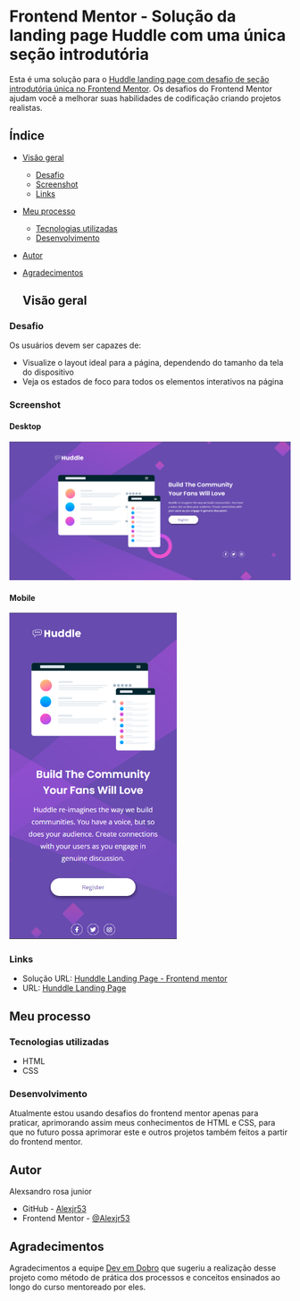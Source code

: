 # Frontend Mentor - Solução da landing page Huddle com uma única seção introdutória

Esta é uma solução para o [Huddle landing page com desafio de seção introdutória única no Frontend Mentor](https://www.frontendmentor.io/challenges/huddle-landing-page-with-a-single-introductory-section-B_2Wvxgi0). Os desafios do Frontend Mentor ajudam você a melhorar suas habilidades de codificação criando projetos realistas.

## Índice

- [Visão geral](#visão-geral)
  - [Desafio](#desafio)
  - [Screenshot](#screenshot)
  - [Links](#links)
- [Meu processo](#meu-processo)
  - [Tecnologias utilizadas](#tecnologias-utilizadas)
  - [Desenvolvimento](#desenvolvimento)
- [Autor](#autor)
- [Agradecimentos](#agradecimentos)

  ## Visão geral

### Desafio

Os usuários devem ser capazes de:

- Visualize o layout ideal para a página, dependendo do tamanho da tela do dispositivo
- Veja os estados de foco para todos os elementos interativos na página

### Screenshot
#### Desktop
![desktop](src/images/Screenshot-desktop.png)
#### Mobile
<img src="src/images/Screenshot-mobile.png" width=300px/>

### Links

- Solução URL: [Hunddle Landing Page - Frontend mentor](https://www.frontendmentor.io/solutions/hunddle-landing-page-bdwpWxN-zx)
- URL: [Hunddle Landing Page](https://alexjr53.github.io/Landing-Page-Huddle/) 

## Meu processo

### Tecnologias utilizadas

- HTML
- CSS

### Desenvolvimento

Atualmente estou usando desafios do frontend mentor apenas para praticar, aprimorando assim meus conhecimentos de HTML e CSS, para que no futuro possa aprimorar este e outros projetos também feitos a partir do frontend mentor.

## Autor
Alexsandro rosa junior

- GitHub - [Alexjr53](https://github.com/Alexjr53)
- Frontend Mentor - [@Alexjr53](https://www.frontendmentor.io/profile/Alexjr53)

## Agradecimentos
Agradecimentos a equipe [Dev em Dobro](https://www.instagram.com/devemdobro/) que sugeriu a realização desse projeto como método de prática dos processos e conceitos ensinados ao longo do curso mentoreado por eles. 